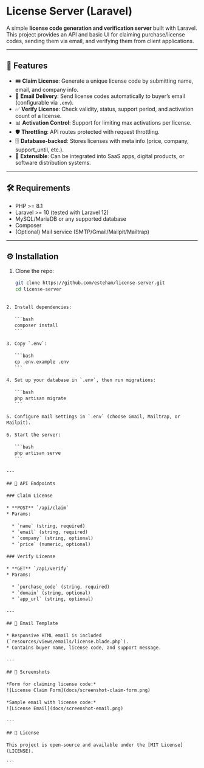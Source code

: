 # License Server (Laravel)

A simple **license code generation and verification server** built with Laravel.  
This project provides an API and basic UI for claiming purchase/license codes, sending them via email, and verifying them from client applications.

---

## 🚀 Features

- 🎟️ **Claim License**: Generate a unique license code by submitting name, email, and company info.
- 📧 **Email Delivery**: Send license codes automatically to buyer’s email (configurable via `.env`).
- ✅ **Verify License**: Check validity, status, support period, and activation count of a license.
- 📊 **Activation Control**: Support for limiting max activations per license.
- 🛡️ **Throttling**: API routes protected with request throttling.
- 🗄️ **Database-backed**: Stores licenses with meta info (price, company, support_until, etc.).
- 🧩 **Extensible**: Can be integrated into SaaS apps, digital products, or software distribution systems.

---

## 🛠️ Requirements

- PHP >= 8.1  
- Laravel >= 10 (tested with Laravel 12)  
- MySQL/MariaDB or any supported database  
- Composer  
- (Optional) Mail service (SMTP/Gmail/Mailpit/Mailtrap)

---

## ⚙️ Installation

1. Clone the repo:
   ```bash
   git clone https://github.com/esteham/license-server.git
   cd license-server
````

2. Install dependencies:

   ```bash
   composer install
   ```

3. Copy `.env`:

   ```bash
   cp .env.example .env
   ```

4. Set up your database in `.env`, then run migrations:

   ```bash
   php artisan migrate
   ```

5. Configure mail settings in `.env` (choose Gmail, Mailtrap, or Mailpit).

6. Start the server:

   ```bash
   php artisan serve
   ```

---

## 🔑 API Endpoints

### Claim License

* **POST** `/api/claim`
* Params:

  * `name` (string, required)
  * `email` (string, required)
  * `company` (string, optional)
  * `price` (numeric, optional)

### Verify License

* **GET** `/api/verify`
* Params:

  * `purchase_code` (string, required)
  * `domain` (string, optional)
  * `app_url` (string, optional)

---

## 📧 Email Template

* Responsive HTML email is included (`resources/views/emails/license.blade.php`).
* Contains buyer name, license code, and support message.

---

## 📸 Screenshots

*Form for claiming license code:*
![License Claim Form](docs/screenshot-claim-form.png)

*Sample email with license code:*
![License Email](docs/screenshot-email.png)

---

## 📜 License

This project is open-source and available under the [MIT License](LICENSE).

```
